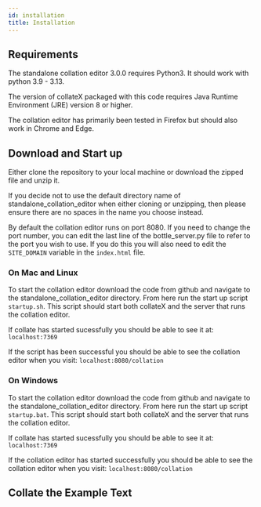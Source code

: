 ```yaml
---
id: installation
title: Installation
---
```


## Requirements

The standalone collation editor 3.0.0 requires Python3. It should work with python 3.9 - 3.13.

The version of collateX packaged with this code requires Java Runtime Environment (JRE) version 8 or higher.

The collation editor has primarily been tested in Firefox but should also work in Chrome and Edge.

## Download and Start up

Either clone the repository to your local machine or download the zipped file and unzip it. 

If you decide not to use the default directory name of standalone_collation_editor when either cloning or unzipping, then please ensure there are no spaces in the name you choose instead.

By default the collation editor runs on port 8080. If you need to change the port number, you can edit the last line of the bottle_server.py file to refer to the port you wish to use. If you do this you will also need to edit the `SITE_DOMAIN` variable in the `index.html` file.

### On Mac and Linux

To start the collation editor download the code from github and navigate to the standalone_collation_editor directory. From here run the start up script `startup.sh`. This script should start both collateX and the server that runs the collation editor.

If collate has started sucessfully you should be able to see it at:
`localhost:7369`

If the script has been successful you should be able to see the collation editor when you visit:
`localhost:8080/collation`

### On Windows

To start the collation editor download the code from github  and navigate to the standalone_collation_editor directory. From here run the start up script `startup.bat`. This script should start both collateX and the server that runs the collation editor.

If collate has started sucessfully you should be able to see it at:
`localhost:7369`

If the collation editor has started successfully you should be able to see the collation editor when you visit:
`localhost:8080/collation`

## Collate the Example Text


